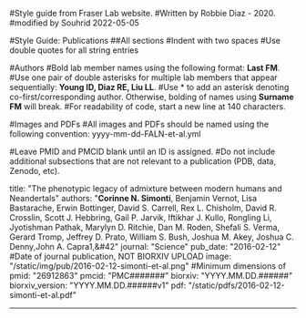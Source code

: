 #Style guide from Fraser Lab website.
#Written by Robbie Diaz - 2020.
#modified by Souhrid 2022-05-05

#Style Guide: Publications
##All sections
  #Indent with two spaces
  #Use double quotes for all string entries

#Authors
#Bold lab member names using the following format: **Last FM**.
#Use one pair of double asterisks for multiple lab members that appear sequentially: **Young ID, Diaz RE, Liu LL**.
#Use &#42; to add an asterisk denoting co-first/corresponding author. Otherwise, bolding of names using **Surname FM** will break.
#For readability of code, start a new line at 140 characters.

#Images and PDFs
#All images and PDFs should be named using the following convention: yyyy-mm-dd-FALN-et-al.yml

#Leave PMID and PMCID blank until an ID is assigned.
#Do not include additional subsections that are not relevant to a publication (PDB, data, Zenodo, etc).


title: "The phenotypic legacy of admixture between modern humans and Neandertals"
authors: "**Corinne N. Simonti**, Benjamin Vernot, Lisa Bastarache, Erwin Bottinger,
David S. Carrell, Rex L. Chisholm, David R. Crosslin, Scott J. Hebbring,
Gail P. Jarvik, Iftikhar J. Kullo, Rongling Li, Jyotishman Pathak,
Marylyn D. Ritchie, Dan M. Roden, Shefali S. Verma, Gerard Tromp,
Jeffrey D. Prato, William S. Bush, Joshua M. Akey, Joshua C. Denny,John A. Capra1,&#42"
journal: "Science"
pub_date: "2016-02-12" #Date of journal publication, NOT BIORXIV UPLOAD
image: "/static/img/pub/2016-02-12-simonti-et-al.png" #Minimum dimensions of
pmid: "26912863"
pmcid: "PMC#######"
biorxiv: "YYYY.MM.DD.######"
biorxiv_version: "YYYY.MM.DD.######v1"
pdf: "/static/pdfs/2016-02-12-simonti-et-al.pdf"


---
